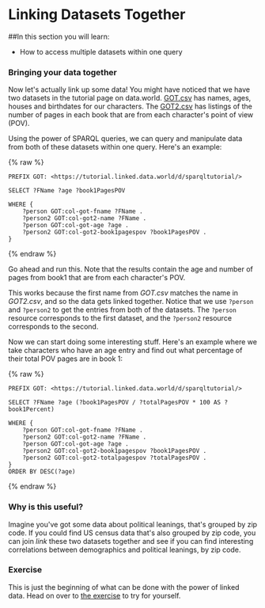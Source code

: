 # Linking Datasets Together

##In this section you will learn:

* How to access multiple datasets within one query

### Bringing your data together

Now let's actually link up some data! You might have noticed that we have two datasets in the tutorial page on data.world. [GOT.csv](https://data.world/tutorial/sparqltutorial/file/GOT.csv) has names, ages, houses and birthdates for our characters. The [GOT2.csv](https://data.world/tutorial/sparqltutorial/file/GOT2.csv) has listings of the number of pages in each book that are from each character's point of view (POV).

Using the power of SPARQL queries, we can query and manipulate data from both of these datasets within one query. Here's an example:

{% raw  %}
~~~~
PREFIX GOT: <https://tutorial.linked.data.world/d/sparqltutorial/>

SELECT ?FName ?age ?book1PagesPOV

WHERE {
    ?person GOT:col-got-fname ?FName .
    ?person2 GOT:col-got2-name ?FName .
    ?person GOT:col-got-age ?age .
    ?person2 GOT:col-got2-book1pagespov ?book1PagesPOV .
}
~~~~
{% endraw  %}

Go ahead and run this. Note that the results contain the age and number of pages from book1 that are from each character's POV.

This works because the first name from *GOT.csv* matches the name in *GOT2.csv*, and so the data gets linked together. Notice that we use `?person` and `?person2` to get the entries from both of the datasets. The `?person` resource corresponds to the first dataset, and the `?person2` resource corresponds to the second.

Now we can start doing some interesting stuff. Here's an example where we take characters who have an age entry and find out what percentage of their total POV pages are in book 1:

{% raw  %}
~~~~
PREFIX GOT: <https://tutorial.linked.data.world/d/sparqltutorial/>

SELECT ?FName ?age (?book1PagesPOV / ?totalPagesPOV * 100 AS ?book1Percent)

WHERE {
    ?person GOT:col-got-fname ?FName .
    ?person2 GOT:col-got2-name ?FName .
    ?person GOT:col-got-age ?age .
    ?person2 GOT:col-got2-book1pagespov ?book1PagesPOV .
    ?person2 GOT:col-got2-totalpagespov ?totalPagesPOV .
}
ORDER BY DESC(?age)
~~~~
{% endraw  %}

### Why is this useful?

Imagine you've got some data about political leanings, that's grouped by zip code. If you could find US census data that's also grouped by zip code, you can join *link* these two datasets together and see if you can find interesting correlations between demographics and political leanings, by zip code.

### Exercise

This is just the beginning of what can be done with the power of linked data. Head on over to [the exercise](./exercise_LDT.md) to try for yourself.
